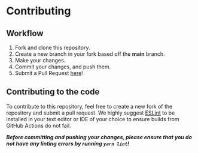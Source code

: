 # Contributing

## Workflow

1. Fork and clone this repository.
2. Create a new branch in your fork based off the **main** branch.
3. Make your changes.
4. Commit your changes, and push them.
5. Submit a Pull Request [here]!

## Contributing to the code

To contribute to this repository, feel free to create a new fork of the
repository and submit a pull request. We highly suggest [ESLint] to be installed
in your text editor or IDE of your choice to ensure builds from GitHub Actions
do not fail.

**_Before committing and pushing your changes, please ensure that you do not
have any linting errors by running `yarn lint`!_**

[here]: https://github.com/alexthemaster/daunroda/pulls
[eslint]: https://eslint.org/
